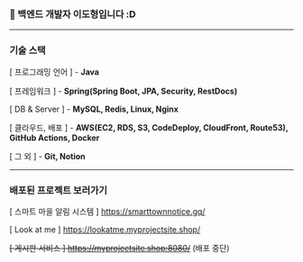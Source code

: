 
### 🌱 백엔드 개발자 이도형입니다 :D

---

### 기술 스택
[ 프로그래밍 언어 ] - **Java**

[ 프레임워크 ] - **Spring(Spring Boot, JPA, Security, RestDocs)**

[ DB & Server ] - **MySQL, Redis, Linux, Nginx**

[ 클라우드, 배포 ] - **AWS(EC2, RDS, S3, CodeDeploy, CloudFront, Route53), GitHub Actions, Docker**

[ 그 외 ] - **Git, Notion**

---

### 배포된 프로젝트 보러가기

[ 스마트 마을 알림 시스템 ] https://smarttownnotice.gq/

[ Look at me ] https://lookatme.myprojectsite.shop/

~~[ 게시판 서비스 ] https://myprojectsite.shop:8080/~~ (배포 중단)

